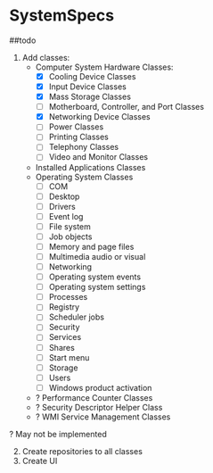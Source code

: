 # SystemSpecs

##todo

1. Add classes:
   * Computer System Hardware Classes:
      - [X] Cooling Device Classes 
      - [X] Input Device Classes
      - [X] Mass Storage Classes
      - [ ] Motherboard, Controller, and Port Classes
      - [X] Networking Device Classes
      - [ ] Power Classes
      - [ ] Printing Classes
      - [ ] Telephony Classes
      - [ ] Video and Monitor Classes
   * Installed Applications Classes
   * Operating System Classes
      - [ ] COM
      - [ ] Desktop
      - [ ] Drivers
      - [ ] Event log
      - [ ] File system
      - [ ] Job objects
      - [ ] Memory and page files
      - [ ] Multimedia audio or visual
      - [ ] Networking
      - [ ] Operating system events
      - [ ] Operating system settings
      - [ ] Processes
      - [ ] Registry
      - [ ] Scheduler jobs
      - [ ] Security
      - [ ] Services
      - [ ] Shares
      - [ ] Start menu
      - [ ] Storage
      - [ ] Users
      - [ ] Windows product activation
   * ? Performance Counter Classes
   * ? Security Descriptor Helper Class
   * ? WMI Service Management Classes

? May not be implemented

2. Create repositories to all classes
3. Create UI
